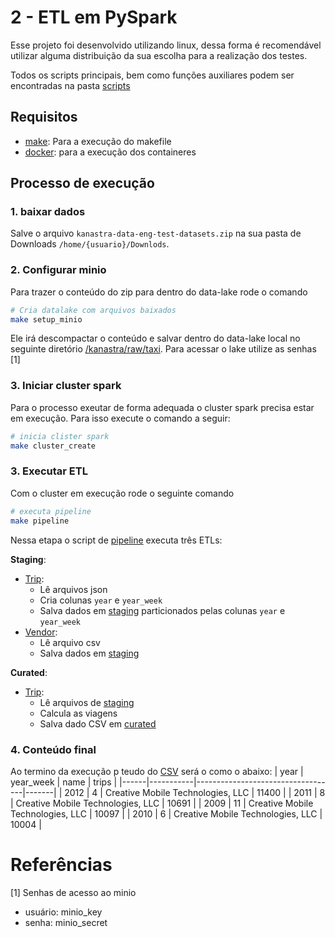 # 2 - ETL em PySpark
Esse projeto foi desenvolvido utilizando linux, dessa forma é recomendável utilizar alguma distribuição da sua escolha para a realização dos testes.

Todos os scripts principais, bem como funções auxiliares podem ser encontradas na pasta [scripts](scripts/)

## Requisitos
  - [make](https://pt.linux-console.net/?p=14595): Para a execução do makefile
  - [docker](https://docs.docker.com/engine/install/ubuntu/): para a execução dos containeres


## Processo de execução

### 1. baixar dados
Salve o arquivo `kanastra-data-eng-test-datasets.zip` na sua pasta de Downloads `/home/{usuario}/Downlods`.

### 2. Configurar minio
Para trazer o conteúdo do zip para dentro do data-lake rode o comando

```bash
# Cria datalake com arquivos baixados
make setup_minio
```
Ele irá descompactar o conteúdo e salvar dentro do data-lake local no seguinte diretório [/kanastra/raw/taxi](localhost:9001/browser/kanastra/raw/taxi/). Para acessar o lake utilize as senhas [1]

### 3. Iniciar cluster spark
Para o processo exeutar de forma adequada o cluster spark precisa estar em execução. Para isso execute o comando a seguir:
```bash
# inicia clister spark
make cluster_create
```
### 3. Executar ETL
Com o cluster em execução rode o seguinte comando
```bash
# executa pipeline
make pipeline
```

Nessa etapa o script de [pipeline](scripts/pipeline.py) executa três ETLs:

**Staging**:
- [Trip](scripts/trip_staging.py):
  - Lê arquivos json
  - Cria colunas `year` e `year_week`
  - Salva dados em [staging](http://localhost:9001/browser/kanastra/staging/taxi-trips/) particionados pelas colunas `year` e `year_week`
- [Vendor](scripts/vendor_staging.py):
  - Lê arquivo csv
  - Salva dados em [staging](http://localhost:9001/browser/kanastra/staging/vendor-lookup/)

**Curated**:
- [Trip](scripts/trip_curated.py):
  - Lê arquivos de [staging](http://localhost:9001/browser/kanastra/staging/)
  - Calcula as viagens
  - Salva dado CSV em [curated](http://localhost:9001/browser/kanastra/curated/taxi-trips.csv/)


### 4. Conteúdo final
Ao termino da execução p teudo do [CSV](arquivo.csv) será o como o abaixo:
| year | year_week | name                              | trips |
|------|-----------|-----------------------------------|-------|
| 2012 | 4         | Creative Mobile Technologies, LLC | 11400 |
| 2011 | 8         | Creative Mobile Technologies, LLC | 10691 |
| 2009 | 11        | Creative Mobile Technologies, LLC | 10097 |
| 2010 | 6         | Creative Mobile Technologies, LLC | 10004 |

# Referências
[1] Senhas de acesso ao minio
  - usuário: minio_key
  - senha: minio_secret